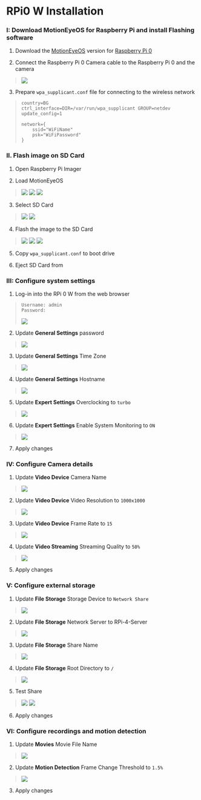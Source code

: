 # RPi0 W Installation


### I: Download MotionEyeOS for Raspberry Pi and install Flashing software

1. Download the [MotionEyeOS](https://github.com/ccrisan/motioneyeos/wiki/Supported-Devices#raspberry-pi-a-b-a-b-compute-module-zero-and-zero-w-models) version for [Raspberry Pi 0](https://github.com/ccrisan/motioneyeos/releases/download/20200606/motioneyeos-raspberrypi-20200606.img.xz)

2. Connect the Raspberry Pi 0 Camera cable to the Raspberry Pi 0 and the camera
> ![](https://raw.githubusercontent.com/tomotomov92/rpi_cameras_cluster/main/images/RPi0/1.2.png)

3. Prepare `wpa_supplicant.conf` file for connecting to the wireless network
> ```
> country=BG
> ctrl_interface=DIR=/var/run/wpa_supplicant GROUP=netdev
> update_config=1
> 
> network={
>     ssid="WiFiName"
>     psk="WiFiPassword"
> }
> ```


### II. Flash image on SD Card

1. Open Raspberry Pi Imager

2. Load MotionEyeOS
> ![](https://raw.githubusercontent.com/tomotomov92/rpi_cameras_cluster/main/images/RPi0/2.2.1.png)
> ![](https://raw.githubusercontent.com/tomotomov92/rpi_cameras_cluster/main/images/RPi0/2.2.2.png)
> ![](https://raw.githubusercontent.com/tomotomov92/rpi_cameras_cluster/main/images/RPi0/2.2.3.png)

3. Select SD Card
> ![](https://raw.githubusercontent.com/tomotomov92/rpi_cameras_cluster/main/images/RPi0/2.3.1.png)
> ![](https://raw.githubusercontent.com/tomotomov92/rpi_cameras_cluster/main/images/RPi0/2.3.2.png)

4. Flash the image to the SD Card
> ![](https://raw.githubusercontent.com/tomotomov92/rpi_cameras_cluster/main/images/RPi0/2.4.1.png)
> ![](https://raw.githubusercontent.com/tomotomov92/rpi_cameras_cluster/main/images/RPi0/2.4.2.png)
> ![](https://raw.githubusercontent.com/tomotomov92/rpi_cameras_cluster/main/images/RPi0/2.4.3.png)

5. Copy `wpa_supplicant.conf` to boot drive

6. Eject SD Card from 


### III: Configure system settings

1. Log-in into the RPi 0 W from the web browser
> ```
> Username: admin
> Password:
> ```
> ![](https://raw.githubusercontent.com/tomotomov92/rpi_cameras_cluster/main/images/RPi0/3.1.png)

2. Update **General Settings** password
> ![](https://raw.githubusercontent.com/tomotomov92/rpi_cameras_cluster/main/images/RPi0/3.2.png)

3. Update **General Settings** Time Zone
> ![](https://raw.githubusercontent.com/tomotomov92/rpi_cameras_cluster/main/images/RPi0/3.3.png)

4. Update **General Settings** Hostname
> ![](https://raw.githubusercontent.com/tomotomov92/rpi_cameras_cluster/main/images/RPi0/3.4.png)

5. Update **Expert Settings** Overclocking to `turbo`
> ![](https://raw.githubusercontent.com/tomotomov92/rpi_cameras_cluster/main/images/RPi0/3.5.png)

6. Update **Expert Settings** Enable System Monitoring to `ON`
> ![](https://raw.githubusercontent.com/tomotomov92/rpi_cameras_cluster/main/images/RPi0/3.6.png)

7. Apply changes


### IV: Configure Camera details

1. Update **Video Device** Camera Name
> ![](https://raw.githubusercontent.com/tomotomov92/rpi_cameras_cluster/main/images/RPi0/4.1.png)

2. Update **Video Device** Video Resolution to `1000x1000`
> ![](https://raw.githubusercontent.com/tomotomov92/rpi_cameras_cluster/main/images/RPi0/4.2.png)

3. Update **Video Device** Frame Rate to `15`
> ![](https://raw.githubusercontent.com/tomotomov92/rpi_cameras_cluster/main/images/RPi0/4.3.png)

4. Update **Video Streaming** Streaming Quality to `50%`
> ![](https://raw.githubusercontent.com/tomotomov92/rpi_cameras_cluster/main/images/RPi0/4.4.png)

5. Apply changes


### V: Configure external storage

1. Update **File Storage** Storage Device to `Network Share`
> ![](https://raw.githubusercontent.com/tomotomov92/rpi_cameras_cluster/main/images/RPi0/5.1.png)

2. Update **File Storage** Network Server to RPi-4-Server
> ![](https://raw.githubusercontent.com/tomotomov92/rpi_cameras_cluster/main/images/RPi0/5.2.png)

3. Update **File Storage** Share Name
> ![](https://raw.githubusercontent.com/tomotomov92/rpi_cameras_cluster/main/images/RPi0/5.3.png)

4. Update **File Storage** Root Directory to `/`
> ![](https://raw.githubusercontent.com/tomotomov92/rpi_cameras_cluster/main/images/RPi0/5.4.png)

5. Test Share
> ![](https://raw.githubusercontent.com/tomotomov92/rpi_cameras_cluster/main/images/RPi0/5.5.1.png)
> ![](https://raw.githubusercontent.com/tomotomov92/rpi_cameras_cluster/main/images/RPi0/5.5.2.png)

6. Apply changes


### VI: Configure recordings and motion detection

1. Update **Movies** Movie File Name
> ![](https://raw.githubusercontent.com/tomotomov92/rpi_cameras_cluster/main/images/RPi0/6.1.png)

2. Update **Motion Detection** Frame Change Threshold to `1.5%`
> ![](https://raw.githubusercontent.com/tomotomov92/rpi_cameras_cluster/main/images/RPi0/6.2.png)

3. Apply changes